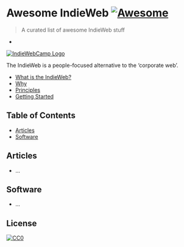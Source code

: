 # Awesome IndieWeb [![Awesome](https://cdn.rawgit.com/sindresorhus/awesome/d7305f38d29fed78fa85652e3a63e154dd8e8829/media/badge.svg)](https://github.com/sindresorhus/awesome)

> A curated list of awesome IndieWeb stuff

-

[![IndieWebCamp Logo](https://raw.githubusercontent.com/pfefferle/awesome-indieweb/master/static/logo.svg)](http://indiewebcamp.com/)

The IndieWeb is a people-focused alternative to the ‘corporate web’.

* [What is the IndieWeb?](https://indiewebcamp.com/)
* [Why](https://indiewebcamp.com/why)
* [Principles](https://indiewebcamp.com/principles)
* [Getting Started](https://indiewebcamp.com/Getting_Started)

## Table of Contents

* [Articles](#articles)
* [Software](#software)

## Articles

* ...

## Software

* ...

## License

[![CC0](http://mirrors.creativecommons.org/presskit/buttons/88x31/svg/cc-zero.svg)](https://creativecommons.org/publicdomain/zero/1.0/)
